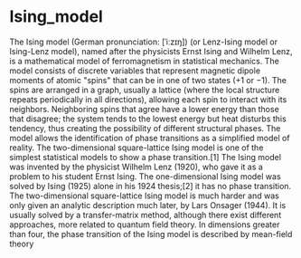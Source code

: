 # Ising_model
The Ising model (German pronunciation: [ˈiːzɪŋ]) (or Lenz-Ising model or Ising-Lenz model), named after the physicists Ernst Ising and Wilhelm Lenz, is a mathematical model of ferromagnetism in statistical mechanics. The model consists of discrete variables that represent magnetic dipole moments of atomic "spins" that can be in one of two states (+1 or −1). The spins are arranged in a graph, usually a lattice (where the local structure repeats periodically in all directions), allowing each spin to interact with its neighbors. Neighboring spins that agree have a lower energy than those that disagree; the system tends to the lowest energy but heat disturbs this tendency, thus creating the possibility of different structural phases. The model allows the identification of phase transitions as a simplified model of reality. The two-dimensional square-lattice Ising model is one of the simplest statistical models to show a phase transition.[1]  The Ising model was invented by the physicist Wilhelm Lenz (1920), who gave it as a problem to his student Ernst Ising. The one-dimensional Ising model was solved by Ising (1925) alone in his 1924 thesis;[2] it has no phase transition. The two-dimensional square-lattice Ising model is much harder and was only given an analytic description much later, by Lars Onsager (1944). It is usually solved by a transfer-matrix method, although there exist different approaches, more related to quantum field theory.  In dimensions greater than four, the phase transition of the Ising model is described by mean-field theory
